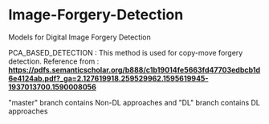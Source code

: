 # Image-Forgery-Detection

Models for Digital Image Forgery Detection

PCA_BASED_DETECTION : This method is used for copy-move forgery detection. 
Reference from  : **https://pdfs.semanticscholar.org/b888/c1b19014fe5663fd47703edbcb1d6e4124ab.pdf?_ga=2.127619918.259529962.1595619945-1937013700.1590008056**

"master" branch contains Non-DL approaches and "DL" branch contains DL approaches

